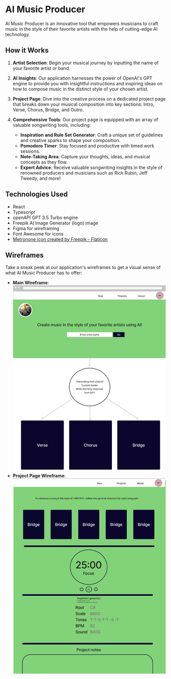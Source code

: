 # AI Music Producer

AI Music Producer is an innovative tool that empowers musicians to craft music in the style of their favorite artists with the help of cutting-edge AI technology.

## How it Works

1. **Artist Selection**: Begin your musical journey by inputting the name of your favorite artist or band.

2. **AI Insights**: Our application harnesses the power of OpenAI's GPT engine to provide you with insightful instructions and inspiring ideas on how to compose music in the distinct style of your chosen artist.

3. **Project Page**: Dive into the creative process on a dedicated project page that breaks down your musical composition into key sections: Intro, Verse, Chorus, Bridge, and Outro.

4. **Comprehensive Tools**: Our project page is equipped with an array of valuable songwriting tools, including:
   - **Inspiration and Rule Set Generator**: Craft a unique set of guidelines and creative sparks to shape your composition.
   - **Pomodoro Timer**: Stay focused and productive with timed work sessions.
   - **Note-Taking Area**: Capture your thoughts, ideas, and musical concepts as they flow.
   - **Expert Advice**: Receive valuable songwriting insights in the style of renowned producers and musicians such as Rick Rubin, Jeff Tweedy, and more!

## Technologies Used

- React
- Typescript
- openAPI GPT 3.5 Turbo engine
- Freepik AI Image Generator (logo) image
- Figma for wireframing
- Font Awesome for icons
- [Metronone icon created by Freepik - Flaticon](https://www.flaticon.com/free-icons/tempo)

## Wireframes

Take a sneak peek at our application's wireframes to get a visual sense of what AI Music Producer has to offer:
- **Main Wireframe**:
  ![Main Wireframe](/public/wireframe_main.png)
- **Project Page Wireframe**:
  ![Project Page Wireframe](/public/wireframe_project_page.png)